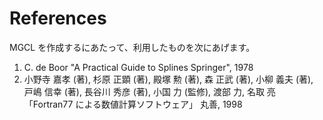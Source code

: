 # References #
MGCL を作成するにあたって、利用したものを次にあげます。

  1. C. de Boor "A Practical Guide to Splines Springer", 1978
  1. 小野寺 嘉孝 (著), 杉原 正顕 (著), 殿塚 勲 (著), 森 正武 (著), 小柳 義夫 (著), 戸嶋 信幸 (著), 長谷川 秀彦 (著), 小国 力 (監修), 渡部 力, 名取 亮 「Fortran77 による数値計算ソフトウェア」 丸善, 1998